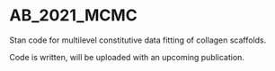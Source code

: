 # AB_2021_MCMC
Stan code for multilevel constitutive data fitting of collagen scaffolds.

Code is written, will be uploaded with an upcoming publication.
